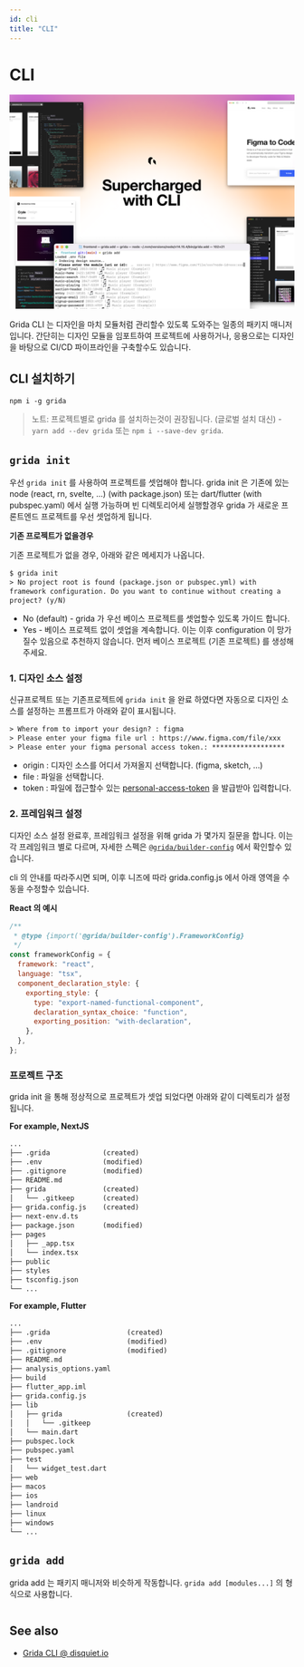 ```yaml
---
id: cli
title: "CLI"
---
```


# CLI

![introducing grida cli - a cli for your figma design](../../assets/supercharged-with-cli.png)

Grida CLI 는 디자인을 마치 모듈처럼 관리할수 있도록 도와주는 일종의 패키지 매니저 입니다. 간단히는 디자인 모듈을 임포트하여 프로젝트에 사용하거나, 응용으로는 디자인을 바탕으로 CI/CD 파이프라인을 구축할수도 있습니다.

## CLI 설치하기

```
npm i -g grida
```

> 노트: 프로젝트별로 grida 를 설치하는것이 권장됩니다. (글로벌 설치 대신) - `yarn add --dev grida` 또는 `npm i --save-dev grida`.

## `grida init`

우선 `grida init` 를 사용하여 프로젝트를 셋업해야 합니다.
grida init 은 기존에 있는 node (react, rn, svelte, ...) (with package.json) 또는 dart/flutter (with pubspec.yaml) 에서 실행 가능하며 빈 디렉토리어세 실행할경우 grida 가 새로운 프론트엔드 프로젝트를 우선 셋업하게 됩니다.

**기존 프로젝트가 없을경우**

기존 프로젝트가 없을 경우, 아래와 같은 메세지가 나옵니다.

```
$ grida init
> No project root is found (package.json or pubspec.yml) with framework configuration. Do you want to continue without creating a project? (y/N)
```

- No (default) - grida 가 우선 베이스 프로젝트를 셋업할수 있도록 가이드 합니다.
- Yes - 베이스 프로젝트 없이 셋업을 계속합니다. 이는 이후 configuration 이 망가질수 있음으로 추천하지 않습니다. 먼저 베이스 프로젝트 (기존 프로젝트) 를 생성해주세요.

### 1. 디자인 소스 설정

신규프로젝트 또는 기존프로젝트에 `grida init` 을 완료 하였다면 자동으로 디자인 소스를 설정하는 프롬프트가 아래와 같이 표시됩니다.

```
> Where from to import your design? : figma
> Please enter your figma file url : https://www.figma.com/file/xxx
> Please enter your figma personal access token.: ******************
```

- origin : 디자인 소스를 어디서 가져올지 선택합니다. (figma, sketch, ...)
- file : 파일을 선택합니다.
- token : 파일에 접근할수 있는 [personal-access-token](../../with-figma/guides/how-to-get-personal-access-token) 을 발급받아 입력합니다.

### 2. 프레임워크 설정

디자인 소스 설정 완료후, 프레임워크 설정을 위해 grida 가 몇가지 질문을 합니다.
이는 각 프레임워크 별로 다르며, 자세한 스펙은 [`@grida/builder-config`](https://github.com/gridaco/code/tree/main/packages/builder-config) 에서 확인할수 있습니다.

cli 의 안내를 따라주시면 되며, 이후 니즈에 따라 grida.config.js 에서 아래 영역을 수동을 수정할수 있습니다.

**React 의 예시**

```js
/**
 * @type {import('@grida/builder-config').FrameworkConfig}
 */
const frameworkConfig = {
  framework: "react",
  language: "tsx",
  component_declaration_style: {
    exporting_style: {
      type: "export-named-functional-component",
      declaration_syntax_choice: "function",
      exporting_position: "with-declaration",
    },
  },
};
```

### 프로젝트 구조

grida init 을 통해 정상적으로 프로젝트가 셋업 되었다면 아래와 같이 디렉토리가 설정됩니다.

**For example, NextJS**

```
...
├── .grida             (created)
├── .env               (modified)
├── .gitignore         (modified)
├── README.md
├── grida              (created)
│   └── .gitkeep       (created)
├── grida.config.js    (created)
├── next-env.d.ts
├── package.json       (modified)
├── pages
│   ├── _app.tsx
│   └── index.tsx
├── public
├── styles
├── tsconfig.json
└── ...
```

**For example, Flutter**

```
...
├── .grida                   (created)
├── .env                     (modified)
├── .gitignore               (modified)
├── README.md
├── analysis_options.yaml
├── build
├── flutter_app.iml
├── grida.config.js
├── lib
│   ├── grida                (created)
│   │   └── .gitkeep
│   └── main.dart
├── pubspec.lock
├── pubspec.yaml
├── test
│   └── widget_test.dart
├── web
├── macos
├── ios
├── landroid
├── linux
├── windows
└── ...
```

## `grida add`

grida add 는 패키지 매니저와 비슷하게 작동합니다. `grida add [modules...]` 의 형식으로 사용합니다.

```

```

## See also

- [Grida CLI @ disquiet.io](https://disquiet.io/product/figma-cli-by-grida)
